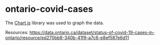 # ontario-covid-cases

The [Chart.js](https://www.chartjs.org/docs/latest/) library was used to graph the data. 

Resources:
https://data.ontario.ca/dataset/status-of-covid-19-cases-in-ontario/resource/ed270bb8-340b-41f9-a7c6-e8ef587e6d11

